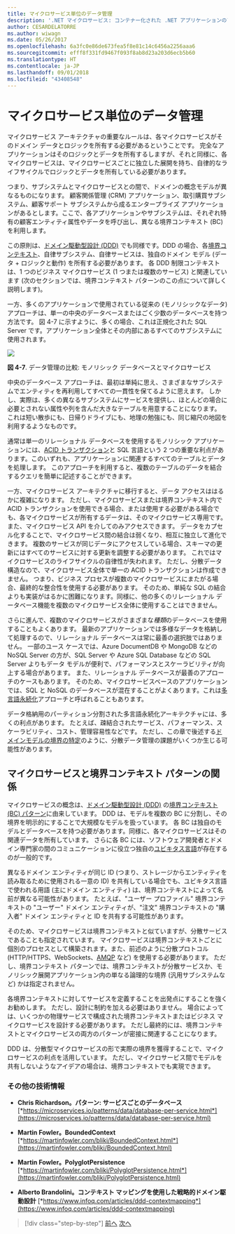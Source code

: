 ```yaml
---
title: マイクロサービス単位のデータ管理
description: '.NET マイクロサービス: コンテナー化された .NET アプリケーションのアーキテクチャ | マイクロサービス単位のデータ管理'
author: CESARDELATORRE
ms.author: wiwagn
ms.date: 05/26/2017
ms.openlocfilehash: 6a3fc0e86de673fea5f8e81c14c6456a2256aaa6
ms.sourcegitcommit: efff8f331fd9467f093f8ab8d23a203d6ecb5b60
ms.translationtype: HT
ms.contentlocale: ja-JP
ms.lasthandoff: 09/01/2018
ms.locfileid: "43408548"
---
```

# <a name="data-sovereignty-per-microservice"></a>マイクロサービス単位のデータ管理

マイクロサービス アーキテクチャの重要なルールは、各マイクロサービスがそのドメイン データとロジックを所有する必要があるということです。 完全なアプリケーションはそのロジックとデータを所有するしますが、それと同様に、各マイクロサービスは、マイクロサービスごとに独立した展開を持ち、自律的なライフサイクルでロジックとデータを所有している必要があります。

つまり、サブシステムとマイクロサービスとの間で、ドメインの概念モデルが異なるものになります。 顧客関係管理 (CRM) アプリケーション、取引購買サブシステム、顧客サポート サブシステムから成るエンタープライズ アプリケーションがあるとします。ここで、各アプリケーションやサブシステムは、それぞれ特有の顧客エンティティ属性やデータを呼び出し、異なる境界コンテキスト (BC) を利用します。

この原則は、[ドメイン駆動型設計 (DDD)](https://en.wikipedia.org/wiki/Domain-driven_design) でも同様です。DDD の場合、各[境界コンテキスト](https://martinfowler.com/bliki/BoundedContext.html)、自律サブシステム、自律サービスは、独自のドメイン モデル (データ + ロジックと動作) を所有する必要があります。 各 DDD 制限コンテキストは、1 つのビジネス マイクロサービス (1 つまたは複数のサービス) と関連しています (次のセクションでは、境界コンテキスト パターンのこの点について詳しく説明します)。

一方、多くのアプリケーションで使用されている従来の (モノリシックなデータ) アプローチは、単一の中央のデータベースまたはごく少数のデータベースを持つ方法です。 図 4-7 に示すように、多くの場合、これは正規化された SQL Server です。アプリケーション全体とその内部にあるすべてのサブシステムに使用されます。

![](./media/image7.png)

**図 4-7**. データ管理の比較: モノリシック データベースとマイクロサービス

中央のデータベース アプローチは、最初は単純に思え、さまざまなサブシステムでエンティティを再利用してすべての一貫性を保てるように思えます。 しかし、実際は、多くの異なるサブシステムにサービスを提供し、ほとんどの場合に必要とされない属性や列を含んだ大きなテーブルを用意することになります。 これは短い散歩にも、日帰りドライブにも、地理の勉強にも、同じ縮尺の地図を利用するようなものです。

通常は単一のリレーショナル データベースを使用するモノリシック アプリケーションには、[ACID トランザクション](https://en.wikipedia.org/wiki/ACID)と SQL 言語という 2 つの重要な利点があります。このいずれも、アプリケーションに関連するすべてのテーブルとデータを処理します。 このアプローチを利用すると、複数のテーブルのデータを結合するクエリを簡単に記述することができます。

一方、マイクロサービス アーキテクチャに移行すると、データ アクセスははるかに複雑になります。 ただし、マイクロサービスまたは境界コンテキスト内で ACID トランザクションを使用できる場合、または使用する必要がある場合でも、各マイクロサービスが所有するデータは、そのマイクロサービス専用です。また、マイクロサービス API を介してのみアクセスできます。 データをカプセル化することで、マイクロサービス間の結合は弱くなり、相互に独立して進化できます。 複数のサービスが同じデータにアクセスしている場合、スキーマの更新にはすべてのサービスに対する更新を調整する必要があります。 これではマイクロサービスのライフサイクルの自律性が失われます。 ただし、分散データ構造なので、マイクロサービス全体で単一の ACID トランザクションは作成できません。 つまり、ビジネス プロセスが複数のマイクロサービスにまたがる場合、最終的な整合性を使用する必要があります。 そのため、単純な SQL の結合よりも実装がはるかに困難になります。同様に、他の多くのリレーショナル データベース機能を複数のマイクロサービス全体に使用することはできません。

さらに進んで、複数のマイクロサービスがさまざまな*種類*のデータベースを使用することもよくあります。 最新のアプリケーションでは多様なデータを格納して処理するので、リレーショナル データベースは常に最善の選択肢ではありません。 一部のユース ケースでは、Azure DocumentDB や MongoDB などの NoSQL Server の方が、SQL Server や Azure SQL Database などの SQL Server よりもデータ モデルが便利で、パフォーマンスとスケーラビリティが向上する場合があります。 また、リレーショナル データベースが最善のアプローチのケースもあります。 そのため、マイクロサービスベースのアプリケーションでは、SQL と NoSQL のデータベースが混在することがよくあります。これは[多言語永続化](https://martinfowler.com/bliki/PolyglotPersistence.html)アプローチと呼ばれることもあります。

データ格納用のパーティション分割された多言語永続化アーキテクチャには、多くの利点があります。 たとえば、疎結合されたサービス、パフォーマンス、スケーラビリティ、コスト、管理容易性などです。 ただし、この章で後述する[ドメインモデルの境界の特定](#identifying-domain-model-boundaries-for-each-microservice)のように、分散データ管理の課題がいくつか生じる可能性があります。

## <a name="the-relationship-between-microservices-and-the-bounded-context-pattern"></a>マイクロサービスと境界コンテキスト パターンの関係

マイクロサービスの概念は、[ドメイン駆動型設計 (DDD)](https://en.wikipedia.org/wiki/Domain-driven_design) の[境界コンテキスト (BC) パターン](https://martinfowler.com/bliki/BoundedContext.html)に由来しています。 DDD は、モデルを複数の BC に分割し、その境界を明示的にすることで大規模なモデルを扱っています。 各 BC は独自のモデルとデータベースを持つ必要があります。同様に、各マイクロサービスはその関連データを所有しています。 さらに各 BC には、ソフトウェア開発者とドメイン専門家の間のコミュニケーションに役立つ独自の[ユビキタス言語](https://martinfowler.com/bliki/UbiquitousLanguage.html)が存在するのが一般的です。

異なるドメイン エンティティが同じ ID (つまり、ストレージからエンティティを読み取るために使用される一意の ID) を共有している場合でも、ユビキタス言語で使われる用語 (主にドメイン エンティティ) は、境界コンテキストによって名前が異なる可能性があります。 たとえば、"ユーザー プロファイル" 境界コンテキストの "ユーザー" ドメイン エンティティが、"注文" 境界コンテキストの "購入者" ドメイン エンティティと ID を共有する可能性があります。

そのため、マイクロサービスは境界コンテキストと似ていますが、分散サービスであることも指定されています。 マイクロサービスは境界コンテキストごとに個別のプロセスとして構築されます。また、前述のように分散プロトコル (HTTP/HTTPS、WebSockets、[AMQP](https://en.wikipedia.org/wiki/Advanced_Message_Queuing_Protocol) など) を使用する必要があります。 ただし、境界コンテキスト パターンでは、境界コンテキストが分散サービスか、モノリシック展開アプリケーション内の単なる論理的な境界 (汎用サブシステムなど) かは指定されません。

各境界コンテキストに対してサービスを定義することを出発点にすることを強くお勧めします。 ただし、設計に制約を加える必要はありません。 場合によっては、いくつかの物理サービスで構成された境界コンテキストまたはビジネス マイクロサービスを設計する必要があります。 ただし最終的には、境界コンテキストとマイクロサービスの両方のパターンが密接に関連することになります。

DDD は、分散型マイクロサービスの形で実際の境界を獲得することで、マイクロサービスの利点を活用しています。 ただし、マイクロサービス間でモデルを共有しないようなアイデアの場合は、境界コンテキストでも実現できます。

### <a name="additional-resources"></a>その他の技術情報

-   **Chris Richardson。パターン: サービスごとのデータベース**
    [*https://microservices.io/patterns/data/database-per-service.html*](https://microservices.io/patterns/data/database-per-service.html)

-   **Martin Fowler。BoundedContext**
    [*https://martinfowler.com/bliki/BoundedContext.html*](https://martinfowler.com/bliki/BoundedContext.html)

-   **Martin Fowler。PolyglotPersistence**
    [*https://martinfowler.com/bliki/PolyglotPersistence.html*](https://martinfowler.com/bliki/PolyglotPersistence.html)

-   **Alberto Brandolini。コンテキスト マッピングを使用した戦略的ドメイン駆動設計**
    [*https://www.infoq.com/articles/ddd-contextmapping*](https://www.infoq.com/articles/ddd-contextmapping)


>[!div class="step-by-step"]
[前へ](microservices-architecture.md)
[次へ](logical-versus-physical-architecture.md)
